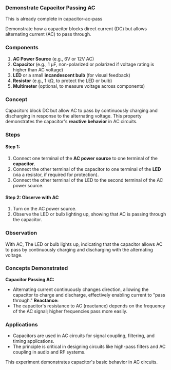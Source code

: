 ### **Demonstrate Capacitor Passing AC**

This is already complete in capacitor-ac-pass

Demonstrate how a capacitor blocks direct current (DC) but allows alternating current (AC) to pass through.

### **Components**

1. **AC Power Source** (e.g., 6V or 12V AC)
2. **Capacitor** (e.g., 1 µF, non-polarized or polarized if voltage rating is higher than AC voltage)
3. **LED** or a small **incandescent bulb** (for visual feedback)
4. **Resistor** (e.g., 1 kΩ, to protect the LED or bulb)
5. **Multimeter** (optional, to measure voltage across components)

### **Concept**

Capacitors block DC but allow AC to pass by continuously charging and discharging in response to the alternating voltage. This property demonstrates the capacitor's **reactive behavior** in AC circuits.

### **Steps**

#### Step 1:

1. Connect one terminal of the **AC power source** to one terminal of the **capacitor**.
2. Connect the other terminal of the capacitor to one terminal of the **LED** (via a resistor, if required for protection).
3. Connect the other terminal of the LED to the second terminal of the AC power source.

#### Step 2: Observe with AC

1. Turn on the AC power source.
2. Observe the LED or bulb lighting up, showing that AC is passing through the capacitor.

### **Observation**

With AC, The LED or bulb lights up, indicating that the capacitor allows AC to pass by continuously charging and discharging with the alternating voltage.

### **Concepts Demonstrated**

**Capacitor Passing AC:**
   - Alternating current continuously changes direction, allowing the capacitor to charge and discharge, effectively enabling current to "pass through."
**Reactance:**
   - The capacitor's resistance to AC (reactance) depends on the frequency of the AC signal; higher frequencies pass more easily.

### **Applications**

- Capacitors are used in AC circuits for signal coupling, filtering, and timing applications.
- The principle is critical in designing circuits like high-pass filters and AC coupling in audio and RF systems.

This experiment demonstrates capacitor's basic behavior in AC circuits.

